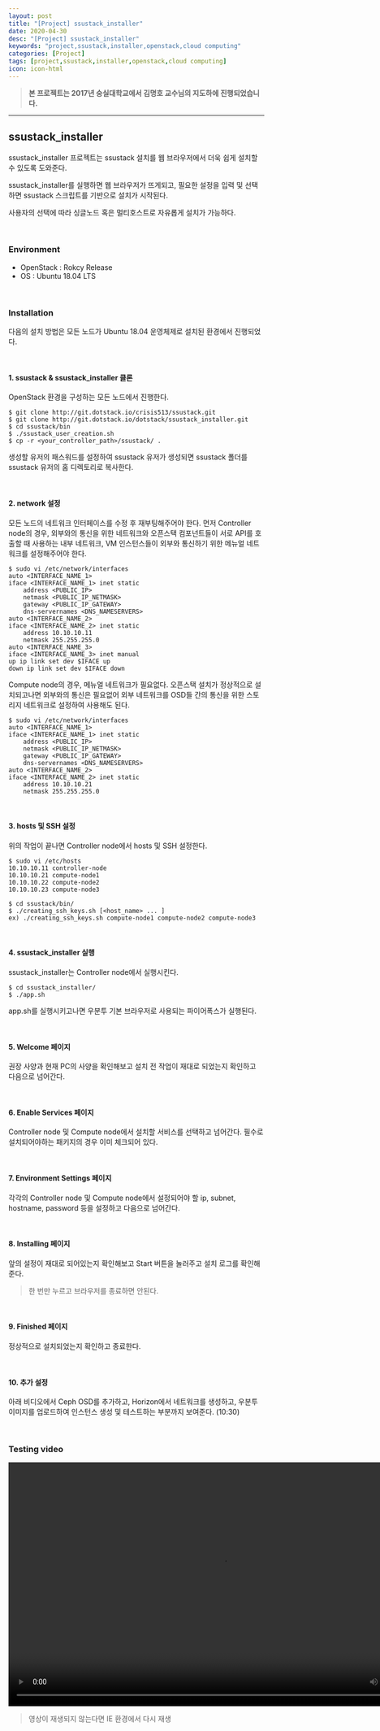 ```yaml
---
layout: post
title: "[Project] ssustack_installer"
date: 2020-04-30
desc: "[Project] ssustack_installer"
keywords: "project,ssustack,installer,openstack,cloud computing"
categories: [Project]
tags: [project,ssustack,installer,openstack,cloud computing]
icon: icon-html
---
```


> **본 프로젝트는 2017년 숭실대학교에서 김명호 교수님의 지도하에 진행되었습니다.**

---

## ssustack_installer

ssustack_installer 프로젝트는 ssustack 설치를 웹 브라우저에서 더욱 쉽게 설치할 수 있도록 도와준다.

ssustack_installer를 실행하면 웹 브라우저가 뜨게되고, 필요한 설정을 입력 및 선택하면 ssustack 스크립트를 기반으로 설치가 시작된다.

사용자의 선택에 따라 싱글노드 혹은 멀티호스트로 자유롭게 설치가 가능하다.

<br>

### Environment

* OpenStack : Rokcy Release
* OS : Ubuntu 18.04 LTS

<br>

### Installation

다음의 설치 방법은 모든 노드가 Ubuntu 18.04 운영체제로 설치된 환경에서 진행되었다.

<br>

#### 1. ssustack & ssustack_installer 클론

OpenStack 환경을 구성하는 모든 노드에서 진행한다.

```
$ git clone http://git.dotstack.io/crisis513/ssustack.git
$ git clone http://git.dotstack.io/dotstack/ssustack_installer.git
$ cd ssustack/bin
$ ./ssustack_user_creation.sh
$ cp -r <your_controller_path>/ssustack/ .
```

생성할 유저의 패스워드를 설정하여 ssustack 유저가 생성되면 ssustack 폴더를 ssustack 유저의 홈 디렉토리로 복사한다.

<br>

#### 2. network 설정

모든 노드의 네트워크 인터페이스를 수정 후 재부팅해주어야 한다. 먼저 Controller node의 경우, 외부와의 통신을 위한 네트워크와 오픈스택 컴포넌트들이 서로 API를 호출할 때 사용하는 내부 네트워크, VM 인스턴스들이 외부와 통신하기 위한 메뉴얼 네트워크를 설정해주어야 한다.

```
$ sudo vi /etc/network/interfaces
auto <INTERFACE_NAME_1>
iface <INTERFACE_NAME_1> inet static
    address <PUBLIC_IP>
    netmask <PUBLIC_IP_NETMASK>
    gateway <PUBLIC_IP_GATEWAY>
    dns-servernames <DNS_NAMESERVERS>
auto <INTERFACE_NAME_2>
iface <INTERFACE_NAME_2> inet static
    address 10.10.10.11
    netmask 255.255.255.0
auto <INTERFACE_NAME_3>
iface <INTERFACE_NAME_3> inet manual
up ip link set dev $IFACE up
down ip link set dev $IFACE down
```

Compute node의 경우, 메뉴얼 네트워크가 필요없다. 오픈스택 설치가 정상적으로 설치되고나면 외부와의 통신은 필요없어 외부 네트워크를 OSD들 간의 통신을 위한 스토리지 네트워크로 설정하여 사용해도 된다.

```
$ sudo vi /etc/network/interfaces
auto <INTERFACE_NAME_1>
iface <INTERFACE_NAME_1> inet static
    address <PUBLIC_IP>
    netmask <PUBLIC_IP_NETMASK>
    gateway <PUBLIC_IP_GATEWAY>
    dns-servernames <DNS_NAMESERVERS>
auto <INTERFACE_NAME_2>
iface <INTERFACE_NAME_2> inet static
    address 10.10.10.21
    netmask 255.255.255.0
```

<br>

#### 3. hosts 및 SSH 설정

위의 작업이 끝나면 Controller node에서 hosts 및 SSH 설정한다.

```
$ sudo vi /etc/hosts
10.10.10.11 controller-node
10.10.10.21 compute-node1 
10.10.10.22 compute-node2
10.10.10.23 compute-node3
    
$ cd ssustack/bin/
$ ./creating_ssh_keys.sh [<host_name> ... ]
ex) ./creating_ssh_keys.sh compute-node1 compute-node2 compute-node3
```

<br>

#### 4. ssustack_installer 실행

ssustack_installer는 Controller node에서 실행시킨다.

```
$ cd ssustack_installer/
$ ./app.sh
```

app.sh를 실행시키고나면 우분투 기본 브라우저로 사용되는 파이어폭스가 실행된다.

<br>

#### 5. Welcome 페이지

권장 사양과 현재 PC의 사양을 확인해보고 설치 전 작업이 재대로 되었는지 확인하고 다음으로 넘어간다.

<br>

#### 6. Enable Services 페이지

Controller node 및 Compute node에서 설치할 서비스를 선택하고 넘어간다. 필수로 설치되어야하는 패키지의 경우 이미 체크되어 있다.

<br>

#### 7. Environment Settings 페이지

각각의 Controller node 및 Compute node에서 설정되어야 할 ip, subnet, hostname, password 등을 설정하고 다음으로 넘어간다.

<br>

#### 8. Installing 페이지

앞의 설정이 재대로 되어있는지 확인해보고 Start 버튼을 눌러주고 설치 로그를 확인해준다.

> 한 번만 누르고 브라우저를 종료하면 안된다.

<br>

#### 9. Finished 페이지

정상적으로 설치되었는지 확인하고 종료한다.

<br>

#### 10. 추가 설정

아래 비디오에서 Ceph OSD를 추가하고, Horizon에서 네트워크를 생성하고, 우분투 이미지를 업로드하여 인스턴스 생성 및 테스트하는 부분까지 보여준다. (10:30)

<br>

### Testing video

<video width="840" height="480" src="/static/assets/video/blog/ssustack_working.mp4" controls></video>

> 영상이 재생되지 않는다면 IE 환경에서 다시 재생
